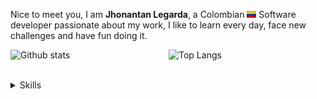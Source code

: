 <p>Nice to meet you, I am <strong>Jhonantan Legarda</strong>, a Colombian <img src="https://github.com/steven-cruz/steven-cruz/blob/master/resources/colombia.jpg?raw=true" width="15px"> Software developer passionate about my work, I like to learn every day, face new challenges and have fun doing it.</p>

<img align="left" src="https://github-readme-stats.vercel.app/api?username=steven-cruz&show_icons=true" alt="Github stats" width="50%" style="margin-right: 1px"/><img src="https://github-readme-stats.vercel.app/api/top-langs/?username=steven-cruz&layout=compact&langs_count=6" alt="Top Langs"/>
<br><br>
<details>
  <summary>Skills</summary>
    <p align="center">
    <a href="https://github.com/anuraghazra/github-readme-stats/actions">
      <img alt="Tests Passing" src="https://github.com/anuraghazra/github-readme-stats/workflows/Test/badge.svg"/>
    </a>
  </p>
</details>

